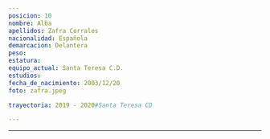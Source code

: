 ```yaml
---
posicion: 10
nombre: Alba
apellidos: Zafra Corrales
nacionalidad: Española
demarcacion: Delantera
peso: 
estatura: 
equipo_actual: Santa Teresa C.D.
estudios: 
fecha_de_nacimiento: 2003/12/20
foto: zafra.jpeg

trayectoria: 2019 - 2020#Santa Teresa CD

---
```

---
